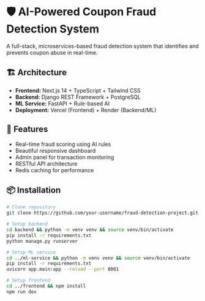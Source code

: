 # 🛡️ AI-Powered Coupon Fraud Detection System

A full-stack, microservices-based fraud detection system that identifies and prevents coupon abuse in real-time.

## 🏗️ Architecture

- **Frontend:** Next.js 14 + TypeScript + Tailwind CSS
- **Backend:** Django REST Framework + PostgreSQL
- **ML Service:** FastAPI + Rule-based AI
- **Deployment:** Vercel (Frontend) + Render (Backend/ML)

## 🚀 Features

- Real-time fraud scoring using AI rules
- Beautiful responsive dashboard
- Admin panel for transaction monitoring
- RESTful API architecture
- Redis caching for performance

## 📦 Installation

```bash
# Clone repository
git clone https://github.com/your-username/fraud-detection-project.git

# Setup backend
cd backend && python -m venv venv && source venv/bin/activate
pip install -r requirements.txt
python manage.py runserver

# Setup ML service  
cd ../ml-service && python -m venv venv && source venv/bin/activate
pip install -r requirements.txt
uvicorn app.main:app --reload --port 8001

# Setup frontend
cd ../frontend && npm install
npm run dev